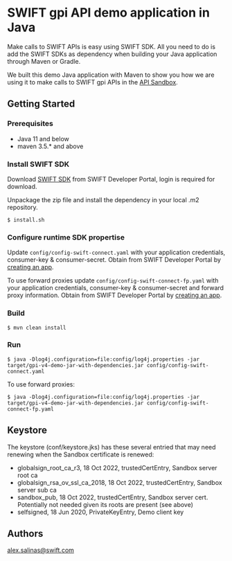 # SWIFT gpi API demo application in Java

Make calls to SWIFT APIs is easy using SWIFT SDK. All you need to do is add the SWIFT SDKs as dependency when building your Java application through Maven or Gradle.

We built this demo Java application with Maven to show you how we are using it to make calls to SWIFT gpi APIs in the [API Sandbox](https://developer.swift.com/reference#gsg).


## Getting Started ##

### Prerequisites ###
* Java 11 and below
* maven 3.5.* and above

### Install SWIFT SDK ###

Download [SWIFT SDK](https://developer.swift.com/swift-sdk) from SWIFT Developer Portal, login is required for download.

Unpackage the zip file and install the dependency in your local .m2 repository.

```
$ install.sh
```

### Configure runtime SDK propertise ###

Update ```config/config-swift-connect.yaml``` with your application credentials, consumer-key & consumer-secret. Obtain from SWIFT Developer Portal by [creating an app](https://developer.swift.com/reference#sandbox-getting-started).

To use forward proxies update ```config/config-swift-connect-fp.yaml``` with your application credentials, consumer-key & consumer-secret and forward proxy information. Obtain from SWIFT Developer Portal by [creating an app](https://developer.swift.com/reference#sandbox-getting-started).

### Build ###

```
$ mvn clean install
```

### Run ###

```
$ java -Dlog4j.configuration=file:config/log4j.properties -jar target/gpi-v4-demo-jar-with-dependencies.jar config/config-swift-connect.yaml

```
To use forward proxies:
```
$ java -Dlog4j.configuration=file:config/log4j.properties -jar target/gpi-v4-demo-jar-with-dependencies.jar config/config-swift-connect-fp.yaml

```

## Keystore
The keystore (conf/keystore.jks) has these several entried that may need renewing when the Sandbox certificate is renewed:
- globalsign_root_ca_r3, 18 Oct 2022, trustedCertEntry, Sandbox server root ca
- globalsign_rsa_ov_ssl_ca_2018, 18 Oct 2022, trustedCertEntry, Sandbox server sub ca
- sandbox_pub, 18 Oct 2022, trustedCertEntry, Sandbox server cert. Potentially not needed given its roots are present (see above)
- selfsigned, 18 Jun 2020, PrivateKeyEntry, Demo client key

## Authors
alex.salinas@swift.com
